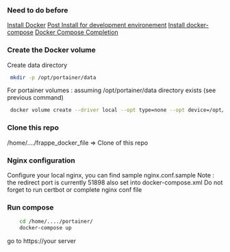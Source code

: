 
### Need to do before

[Install Docker](https://docs.docker.com/engine/install/ubuntu/)
[Post Install for development environement](https://docs.docker.com/engine/install/linux-postinstall/)
[Install docker-compose](https://docs.docker.com/compose/install/)
[Docker Compose Completion](https://docs.docker.com/compose/completion/)


### Create the Docker volume

Create data directory 
```sh
 mkdir -p /opt/portainer/data
```

For portainer volumes : assuming /opt/portainer/data directory exists (see previous command)
```sh
 docker volume create --driver local --opt type=none --opt device=/opt/portainer/data --opt o=bind portainer-data-vol
```

### Clone this repo 

/home/..../frappe_docker_file => Clone of this repo

### Nginx configuration

Configure your local nginx, you can find sample nginx.conf.sample
Note : the redirect port is currently 51898 also set into docker-compose.xml
Do not forget to run certbot or complete nginx conf file

### Run compose
```sh
    cd /home/..../portainer/
    docker-compose up
```
go to https://your server
